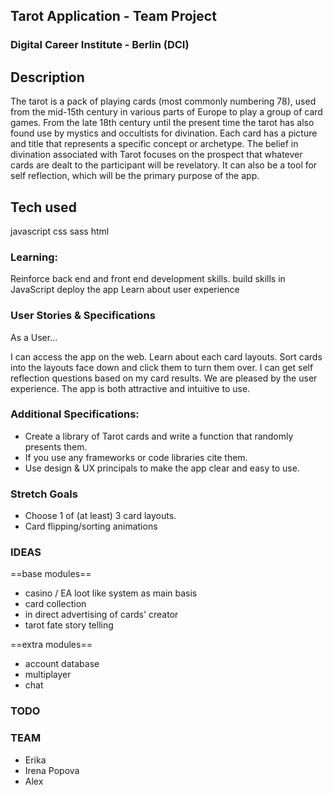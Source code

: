 ## Tarot Application - Team Project 

### Digital Career Institute - Berlin (DCI)

## Description 

The tarot is a pack of playing cards (most commonly numbering 78), used from the mid-15th century in various parts of Europe to play a group of card games. From the late 18th century until the present time the tarot has also found use by mystics and occultists for divination. Each card has a picture and title that represents a specific concept or archetype. The belief in divination associated with Tarot focuses on the prospect that whatever cards are dealt to the participant will be revelatory. It can also be a tool for self reflection, which will be the primary purpose of the app.

## Tech used
javascript 
css
sass
html


### Learning:

Reinforce back end and front end development skills.
build skills in JavaScript
deploy the app 
Learn about user experience

### User Stories & Specifications
As a User...

 I can access the app on the web.
 Learn about each card layouts.
 Sort cards into the layouts face down and click them to turn them over.
 I can get self reflection questions based on my card results.
 We are pleased by the user experience. The app is both attractive and intuitive to use.

### Additional Specifications:
 - Create a library of Tarot cards and write a function that randomly presents them.
 - If you use any frameworks or code libraries cite them.
 - Use design & UX principals to make the app clear and easy to use.

### Stretch Goals

- Choose 1 of (at least) 3 card layouts.
- Card flipping/sorting animations


### IDEAS
==base modules==
- casino / EA loot like system as main basis
- card collection 
- in direct advertising of cards' creator
- tarot fate story telling
  
==extra modules==
- account database
- multiplayer
- chat


### TODO


### TEAM

- Erika
- Irena Popova
- Alex